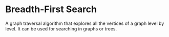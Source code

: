 # Breadth-First Search
A graph traversal algorithm that explores all the vertices of a graph level by level. It can be used for searching in graphs or trees.
